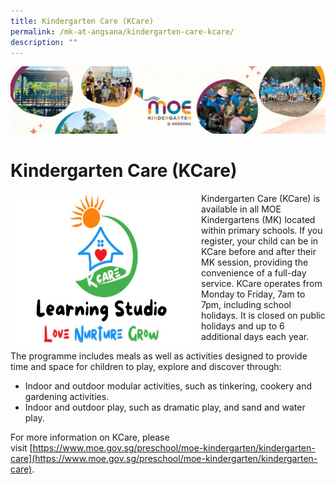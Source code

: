 ```yaml
---
title: Kindergarten Care (KCare)
permalink: /mk-at-angsana/kindergarten-care-kcare/
description: ""
---
```

![](/images/MK-Angsana.jpg)


Kindergarten Care (KCare)
=========================


<img src="/images/KCare.jpg" style="width:290px;height:250px;margin-right:15px;" align = "left"> Kindergarten Care (KCare) is available in all MOE Kindergartens (MK) located within primary schools. If you register, your child can be in KCare before and after their MK session, providing the convenience of a full-day service. KCare operates from Monday to Friday, 7am to 7pm, including school holidays. It is closed on public holidays and up to 6 additional days each year.


The programme includes meals as well as activities designed to provide time and space for children to play, explore and discover through:

*   Indoor and outdoor modular activities, such as tinkering, cookery and gardening activities.
*   Indoor and outdoor play, such as dramatic play, and sand and water play.

  

For more information on KCare, please visit [https://www.moe.gov.sg/preschool/moe-kindergarten/kindergarten-care](https://www.moe.gov.sg/preschool/moe-kindergarten/kindergarten-care).